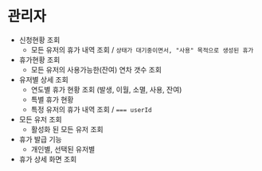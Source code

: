 # 관리자 
- 신청현황 조회
  - 모든 유저의 휴가 내역 조회 / `상태가 대기중이면서, "사용" 목적으로 생성된 휴가`
- 휴가현황 조회
  - 모든 유저의 사용가능한(잔여) 연차 갯수 조회
- 유저별 상세 조회
  - 연도별 휴가 현황 조회 (발생, 이월, 소멸, 사용, 잔여)
  - 특별 휴가 현황
  - 특정 유저의 휴가 내역 조회 / `=== userId`
- 모든 유저 조회
  - 활성화 된 모든 유저 조회
- 휴가 발급 기능
  - 개인별, 선택된 유저별 
- 휴가 상세 화면 조회